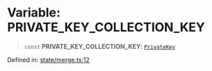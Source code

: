# Variable: PRIVATE\_KEY\_COLLECTION\_KEY

> `const` **PRIVATE\_KEY\_COLLECTION\_KEY**: [`PrivateKey`](../type-aliases/PrivateKey.md)

Defined in: [state/merge.ts:12](https://github.com/benallfree/lab13/blob/bfb1abf3755bb0fffb55fa5a9e7413f31801f1d6/sdk/src/online/state/merge.ts#L12)
